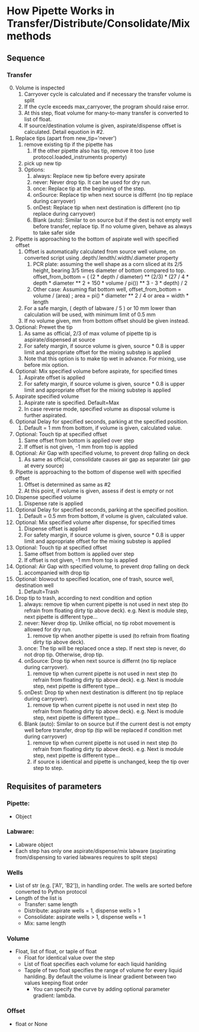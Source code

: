# How Pipette Works in Transfer/Distribute/Consolidate/Mix methods
## Sequence
### Transfer
0. Volume is inspected
    1. Carryover cycle is calculated and if necessary the transfer volume is split
    2. If the cycle exceeds max_carryover, the program should raise error.
    3. At this step, float volume for many-to-many transfer is converted to list of float.
    4. If source/destination volume is given, aspirate/dispense offset is calculated. Detail equotion in #2. 
1. Replace tips (apart from new_tip='never')
    1. remove existing tip if the pipette has
        1. If the other pipette also has tip, remove it too (use protocol.loaded_instruments property)
    2. pick up new tip
    3. Options:
        1. always: Replace new tip before every apsirate
        2. never: Never drop tip. It can be used for dry run.
        3. once: Replace tip at the beginning of the step.
        4. onSource: Replace tip when next source is differnt (no tip replace during carryover)
        5. onDest: Replace tip when next destination is different (no tip replace during carryover)
        6. Blank (auto): Similar to on source but if the dest is not empty well before transfer, replace tip. If no volume given, behave as always to take safer side
2. Pipette is approaching to the bottom of aspirate well with specified offset
    1. Offset is automatically calculated from source well volume, on converted script using .depth/.lendth/.width/.diameter property
        1. PCR plate: assuming the well shape as a corn sliced at its 2/5 height, bearing 3/5 times diameter of bottom compared to top. offset_from_bottom = ( (2 * depth / diameter) ** (2/3) * (27 / 4 * depth * diameter ** 2 + 150 * volume / pi()) ** 3 - 3 * depth) / 2
        2. Other case: Assuming flat bottom well, offset_from_bottom = volume / (area) ; area = pi() * diameter ** 2 / 4 or area = width * length
    2. For a safe margin, ( depth of labware / 5 ) or 10 mm lower than calculation will be used, with minimum limit of 0.5 mm
    3. If no volume given, mm from bottom offset should be given instead.
3. Optional: Prewet the tip
    1. As same as official, 2/3 of max volume of pipette tip is aspirate/dispensed at source
    2. For safety margin, if source volume is given, source * 0.8 is upper limit and appropriate offset for the mixing substep is applied
    3. Note that this option is to make tip wet in advance. For mixing, use before mix option.
4. Optional: Mix specified volume before aspirate, for specified times
    1. Aspirate offset is applied
    2. For safety margin, if source volume is given, source * 0.8 is upper limit and appropriate offset for the mixing substep is applied
5. Aspirate specified volume
    1. Aspirate rate is specified. Default=Max
    2. In case reverse mode, specified volume as disposal volume is further aspirated.
6. Optional Delay for specified seconds, parking at the specified position.
    1. Default = 1 mm from bottom, if volume is given, calculated value.
7. Optional: Touch tip at specified offset
    1. Same offset from bottom is applied over step
    2. If offset is not given, -1 mm from top is applied
8. Optional: Air Gap with specified volume, to prevent drop falling on deck
    1. As same as official, consolidate causes air gap as separater (air gap at every source)
9. Pipette is approaching to the bottom of dispense well with specified offset
    1. Offset is determined as same as #2
    2. At this point, if volume is given, assess if dest is empty or not
10. Dispense specified volume
    1. Dispense rate is applied
11. Optional Delay for specified seconds, parking at the specified position.
    1. Default = 0.5 mm from bottom, if volume is given, calculated value.
12. Optional: Mix specified volume after dispense, for specified times
    1. Dispense offset is applied
    2. For safety margin, if source volume is given, source * 0.8 is upper limit and appropriate offset for the mixing substep is applied
13. Optional: Touch tip at specified offset
    1. Same offset from bottom is applied over step
    2. If offset is not given, -1 mm from top is applied
14. Optional: Air Gap with specified volume, to prevent drop falling on deck
    1. accompanied with drop tip
16. Optional: blowout to specified location, one of trash, source well, destination well
    1. Default=Trash
17. Drop tip to trash, according to next condition and option
    1. always: remove tip when current pipette is not used in next step (to refrain from floating dirty tip above deck). e.g. Next is module step, next pipette is different type...
    2. never: Never drop tip. Unlike official, no tip robot movement is allowed for dry run.
        1. remove tip when another pipette is used (to refrain from floating dirty tip above deck).
    3. once: The tip will be replaced once a step. If next step is never, do not drop tip. Otherwise, drop tip.
    4. onSource: Drop tip when next source is differnt (no tip replace during carryover).
        1. remove tip when current pipette is not used in next step (to refrain from floating dirty tip above deck). e.g. Next is module step, next pipette is different type...
    5. onDest: Drop tip when next destination is different (no tip replace during carryover). 
        1. remove tip when current pipette is not used in next step (to refrain from floating dirty tip above deck). e.g. Next is module step, next pipette is different type...
    6. Blank (auto): Similar to on source but if the current dest is not empty well before transfer, drop tip (tip will be replaced if condition met during carryover)
        1. remove tip when current pipette is not used in next step (to refrain from floating dirty tip above deck). e.g. Next is module step, next pipette is different type...
        2. if source is identical and pipette is unchanged, keep the tip over step to step.


## Requisites of parameters
### Pipette:
- Object
### Labware: 
- Labware object
- Each step has only one aspirate/dispense/mix labware (aspirating from/dispensing to varied labwares requires to split steps)
### Wells
- List of str (e.g. ['A1', 'B2']), in handling order. The wells are sorted before converted to Python protocol
- Length of the list is
  - Transfer: same length
  - Distribute: aspirate wells = 1, dispense wells > 1
  - Consolidate: aspirate wells > 1, dispense wells = 1
  - Mix: same length
### Volume
- Float, list of float, or taple of float
  - Float for identical value over the step
  - List of float specifies each volume for each liquid hanlding
  - Tapple of two float specifies the range of volume for every liquid hanlding. By default the volume is linear gradient between two values keeping float order
    - You can specify the curve by adding optional parameter gradient: lambda.
### Offset
- float or None
